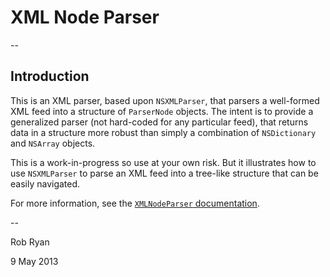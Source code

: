 # XML Node Parser

--

## Introduction

This is an XML parser, based upon `NSXMLParser`, that parsers a well-formed XML feed into a structure of `ParserNode` objects. The intent is to provide a generalized parser (not hard-coded for any particular feed), that returns data in a structure more robust than simply a combination of `NSDictionary` and `NSArray` objects.

This is a work-in-progress so use at your own risk. But it illustrates how to use `NSXMLParser` to parse an XML feed into a tree-like structure that can be easily navigated.

For more information, see the [`XMLNodeParser` documentation](http://robertmryan.github.com/xml-node-parser/).

--

Rob Ryan

9 May 2013

